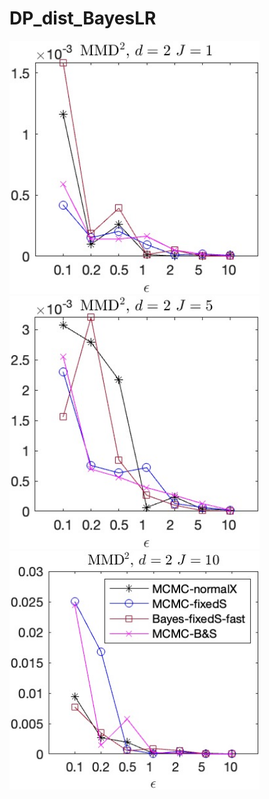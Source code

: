 # DP_dist_BayesLR

<img src="img/fig1.jpg"  style="width:400px;height:auto;"/>

<img src="img/fig2.jpg"  style="width:400px;height:auto;"/>

<img src="img/fig3.jpg"  style="width:400px;height:auto;"/>
